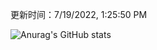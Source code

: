 
  更新时间：7/19/2022, 1:25:50 PM
	
  ![Anurag's GitHub stats](https://github-readme-stats.vercel.app/api?username=chendj89&theme=gruvbox&show_icons=true)